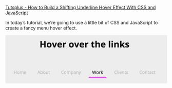 [Tutsplus - How to Build a Shifting Underline Hover Effect With CSS and JavaScript](https://webdesign.tutsplus.com/tutorials/how-to-build-a-shifting-underline-hover-effect-with-css-and-javascript--cms-28510)

In today’s tutorial, we’re going to use a little bit of CSS and JavaScript to create a fancy menu hover effect.

![Preview](screenshot.png)
